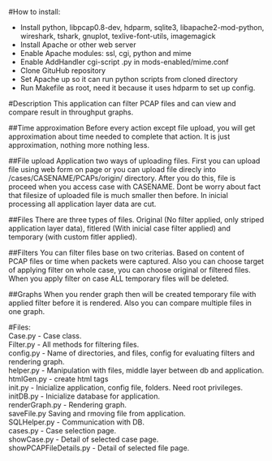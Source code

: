 #How to install:
- Install python, libpcap0.8-dev, hdparm, sqlite3, libapache2-mod-python, wireshark, tshark, gnuplot, texlive-font-utils, imagemagick
- Install Apache or other web server
- Enable Apache modules: ssl, cgi, python and mime
- Enable AddHandler cgi-script .py in mods-enabled/mime.conf
- Clone GituHub repository
- Set Apache up so it can run python scripts from cloned directory
- Run Makefile as root, need it because it uses hdparm to set up config.

#Description
This application can filter PCAP files and can view and compare result in throughput graphs.

##Time approximation
Before every action except file upload, you will get approximation about time needed to complete that action. It is just approximation, nothing more nothing less.

##File upload
Application two ways of uploading files. First you can upload file using web form on page or you can upload file direcly into /cases/CASENAME/PCAPs/origin/ directory. After you do this, file is proceed when you access case with CASENAME. Dont be worry about fact that filesize of uploaded file is much smaller then before. In inicial processing all application layer data are cut.

##Files
There are three types of files. Original (No filter applied, only striped application layer data), fitlered (With inicial case filter applied) and temporary (with custom fitler applied).

##Filters
You can filter files base on two criterias. Based on content of PCAP files or time when packets were captured. Also you can choose target of applying filter on whole case, you can choose original or filtered files. When you apply filter on case ALL temporary files will be deleted.

##Graphs
When you render graph then will be created temporary file with applied filter before it is rendered. Also you can compare multiple files in one graph.


#Files:  
Case.py - Case class.  
Filter.py - All methods for filtering files.  
config.py - Name of directories, and files, config for evaluating filters and rendering graph.  
helper.py - Manipulation with files, middle layer between db and application.  
htmlGen.py - create html tags  
init.py - Inicialize application, config file, folders. Need root privileges.  
initDB.py - Inicialize database for application.  
renderGraph.py - Rendering graph.  
saveFile.py Saving and rmoving file from application.  
SQLHelper.py - Communication with DB.  
cases.py - Case selection page.  
showCase.py - Detail of selected case page.  
showPCAPFileDetails.py - Detail of selected file page.  
